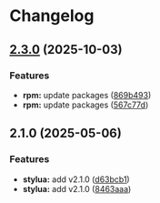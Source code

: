 # Changelog

## [2.3.0](https://github.com/joshuachp/packages/compare/stylua-v2.1.0...stylua-v2.3.0) (2025-10-03)


### Features

* **rpm:** update packages ([869b493](https://github.com/joshuachp/packages/commit/869b4937dcea4fa19eb96270a8831fd5327a0738))
* **rpm:** update packages ([567c77d](https://github.com/joshuachp/packages/commit/567c77d4ffcb45c6419e096dcc82caf7096143ce))

## 2.1.0 (2025-05-06)


### Features

* **stylua:** add v2.1.0 ([d63bcb1](https://github.com/joshuachp/packages/commit/d63bcb1be1d65a6f1b8018fd744e01512142d8a9))
* **stylua:** add v2.1.0 ([8463aaa](https://github.com/joshuachp/packages/commit/8463aaad4490871d1da3d48faa200dff20c69090))
